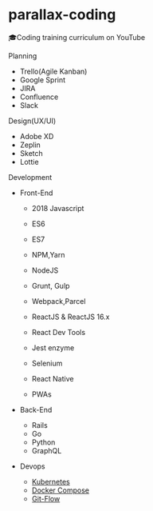 # parallax-coding
🎓Coding training curriculum on YouTube


Planning
 - Trello(Agile Kanban)
 - Google Sprint
 - JIRA
 - Confluence
 - Slack

Design(UX/UI)
 - Adobe XD
 - Zeplin
 - Sketch
 - Lottie


Development
 - Front-End
   - 2018 Javascript
   - ES6
   - ES7
   - NPM,Yarn
   - NodeJS
   - Grunt, Gulp
   - Webpack,Parcel
   
   - ReactJS & ReactJS 16.x
   - React Dev Tools
   - Jest enzyme
   - Selenium
   
   - React Native
   - PWAs
   
 - Back-End
   - Rails
   - Go
   - Python
   - GraphQL
   
 - Devops
   - [Kubernetes](https://github.com/TeddyGhim/parallax-coding/blob/master/devops/kubernetes/README.md)
   - [Docker Compose](https://github.com/TeddyGhim/parallax-coding/blob/master/devops/docker-compose/README.md)
   - [Git-Flow](https://github.com/TeddyGhim/parallax-coding/blob/master/devops/git-flow/README.md)
